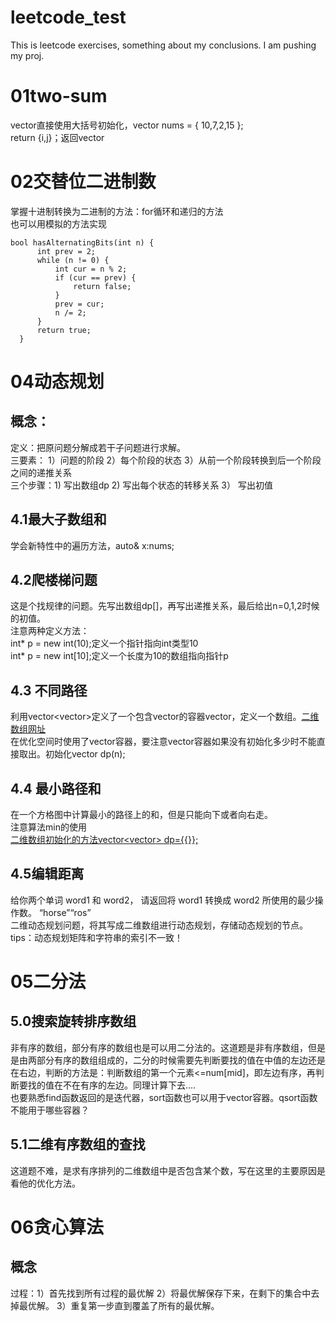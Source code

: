 # leetcode_test
This is leetcode exercises, something about my conclusions. I am pushing my proj.
# 01two-sum
vector直接使用大括号初始化，vector<int> nums = { 10,7,2,15 };  
return {i,j}；返回vector<int>
# 02交替位二进制数  
  掌握十进制转换为二进制的方法：for循环和递归的方法  
  也可以用模拟的方法实现
  ```
  bool hasAlternatingBits(int n) {  
        int prev = 2;  
        while (n != 0) {  
            int cur = n % 2;  
            if (cur == prev) {  
                return false;  
            }  
            prev = cur;  
            n /= 2;  
        }  
        return true;  
    }  
 ```  
#  04动态规划  
## 概念：  
  定义：把原问题分解成若干子问题进行求解。  
  三要素：  1）问题的阶段 2）每个阶段的状态 3）从前一个阶段转换到后一个阶段之间的递推关系  
  三个步骤：1) 写出数组dp 2) 写出每个状态的转移关系 3） 写出初值  
## 4.1最大子数组和    
  学会新特性中的遍历方法，auto& x:nums;  
## 4.2爬楼梯问题  
  这是个找规律的问题。先写出数组dp[]，再写出递推关系，最后给出n=0,1,2时候的初值。  
  注意两种定义方法：  
  int* p = new int(10);定义一个指针指向int类型10  
  int* p = new int[10];定义一个长度为10的数组指向指针p  
## 4.3 不同路径
  利用vector<vector<int>>定义了一个包含vector的容器vector，定义一个数组。[二维数组网址](https://www.jianshu.com/p/2524c34511f3)  
  在优化空间时使用了vector容器，要注意vector容器如果没有初始化多少时不能直接取出。初始化vector<int> dp(n);  
## 4.4 最小路径和  
  在一个方格图中计算最小的路径上的和，但是只能向下或者向右走。   
  注意算法min的使用  
  [二维数组初始化的方法vector<vector<int>> dp={{}};](https://blog.csdn.net/sinat_41852207/article/details/86668954)  
## 4.5编辑距离
  给你两个单词 word1 和 word2， 请返回将 word1 转换成 word2 所使用的最少操作数。  “horse”“ros”  
  二维动态规划问题，将其写成二维数组进行动态规划，存储动态规划的节点。tips：动态规划矩阵和字符串的索引不一致！  
# 05二分法  
## 5.0搜索旋转排序数组  
  非有序的数组，部分有序的数组也是可以用二分法的。这道题是非有序数组，但是是由两部分有序的数组组成的，二分的时候需要先判断要找的值在中值的左边还是在右边，判断的方法是：判断数组的第一个元素<=num[mid]，即左边有序，再判断要找的值在不在有序的左边。同理计算下去....    
  也要熟悉find函数返回的是迭代器，sort函数也可以用于vector容器。qsort函数不能用于哪些容器？ 
## 5.1二维有序数组的查找  
   这道题不难，是求有序排列的二维数组中是否包含某个数，写在这里的主要原因是看他的优化方法。  
# 06贪心算法  
## 概念
  过程：1）首先找到所有过程的最优解  2）将最优解保存下来，在剩下的集合中去掉最优解。  3）重复第一步直到覆盖了所有的最优解。                                                                                                                                          
                                                                                                                                          
                                                                                                                                          
  

